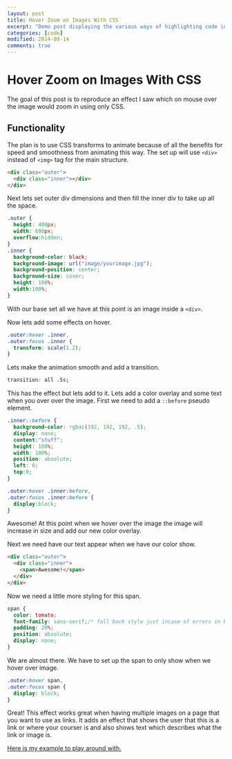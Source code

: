 ```yaml
---
layout: post
title: Hover Zoom on Images With CSS
excerpt: "Demo post displaying the various ways of highlighting code in Markdown."
categories: [code]
modified: 2014-09-14
comments: true
---
```


# Hover Zoom on Images With CSS

The goal of this post is to reproduce an effect I saw which on mouse over the image would zoom in using only CSS.

## Functionality

The plan is to use CSS transforms to animate because of all the benefits for speed and smoothness from animating this way. The set up will use `<div>` instead of `<img>` tag for the main structure.

```html
<div class="outer">
  <div class="inner"></div>
</div>
```

Next lets set outer div dimensions and then fill the inner div to take up all the space.

```css
.outer {
  height: 400px;
  width: 600px;
  overflow:hidden;
}
.inner {
  background-color: black;
  background-image: url("image/yourimage.jpg");
  background-position: center;
  background-size: cover;
  height: 100%;
  width:100%;
}
```

With our base set all we have at this point is an image inside a `<div>`.

Now lets add some effects on hover.


```css
.outer:hover .inner,
.outer:focus .inner {
  transform: scale(1.2);
}
```

Lets make the animation smooth and add a transition.

```css
transition: all .5s;
```
This has the effect but lets add to it. Lets add a color overlay and some text when you over over the image. First we need to add a `::before` pseudo element.

```css
.inner::before {
  background-color: rgba:(192, 192, 192, .5);
  display: none;
  content:"stuff";
  height: 100%;
  width: 100%;
  position: absolute;
  left: 0;
  top:0;
}

.outer:hover .inner:before,
.outer:focus .inner:before {
  display:block;
}
```

Awesome! At this point when we hover over the image the image will increase in size and add our new color overlay.

Next we need have our text appear when we have our color show.

```html
<div class="outer">
  <div class="inner">
    <span>Awesome!</span>
  </div>
</div>
```

Now we need a little more styling for this span.

```css
span {
  color: tomato;
  font-family: sans-serif;/* fall back style just incase of errors in browsers */
  padding: 20%;
  position: absolute;
  display: none;
}
```

We are almost there. We have to set up the span to only show when we hover over image.

```css
.outer:hover span,
.outer:focus span {
  display: block;
}
```

Great! This effect works great when having multiple images on a page that you want to use as links. It adds an effect that shows the user that this is a link or where your courser is and also shows text which describes what the link or image is.

[Here is my example to play around with.](http://codepen.io/mjroche/pen/zBXLYZ)
